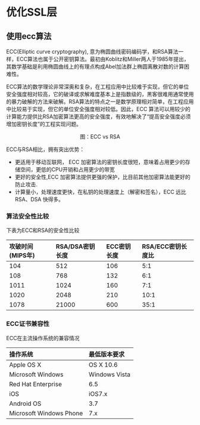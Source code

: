 # 优化SSL层

## 使用ecc算法

ECC(Elliptic curve cryptography), 意为椭圆曲线密码编码学，和RSA算法一样，ECC算法也属于公开密钥算法。最初由Koblitz和Miller两人于1985年提出，其数学基础是利用椭圆曲线上的有理点构成Abel加法群上椭圆离散对数的计算困难性。


ECC算法的数学理论非常深奥和复杂，在工程应用中比较难于实现，但它的单位安全强度相对较高，它的破译或求解难度基本上是指数级的，黑客很难用通常使用的暴力破解的方法来破解。RSA算法的特点之一是数学原理相对简单，在工程应用中比较易于实现，但它的单位安全强度相对较低。因此，ECC 算法可以用较少的计算能力提供比RSA加密算法更高的安全强度，有效地解决了“提高安全强度必须增加密钥长度”的工程实现问题。


<div  align="center">
	<p>图：ECC vs RSA</p>
	
</div>

ECC与RSA相比，拥有突出优势：
* 更适用于移动互联网， ECC 加密算法的密钥长度很短，意味着占用更少的存储空间，更低的CPU开销和占用更少的带宽
* 更好的安全性,ECC 加密算法提供更强的保护，比目前其他加密算法能更好的防止攻击.
* 计算量小，处理速度更快，在私钥的处理速度上（解密和签名），ECC 远比 RSA、DSA 快得多。

### 算法安全性比较

下表为ECC和RSA的安全性比较

|攻破时间(MIPS年)|RSA/DSA密钥长度| ECC密钥长度|RSA/ECC密钥长度比|
|:---|:---|:---|:---|
|104|512|106|5:1|
|108|768|132|6:1|
|1011|1024|160|7:1|
|1020|2048|210|10:1|
|1078|21000|600|35:1|

### ECC证书兼容性

ECC在主流操作系统的兼容情况

操作系统|最低版本要求
:---|:--
Apple OS X|OS X 10.6
Microsoft Windows | Windows Vista
Red Hat Enterprise| 6.5
iOS| iOS7.x
Android OS|3.7
Microsoft Windows Phone | 7.x